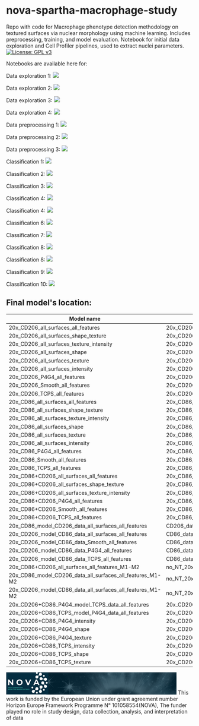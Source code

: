 # nova-spartha-macrophage-study
Repo with code for Macrophage phenotype detection methodology on textured surfaces via nuclear morphology using machine learning.
Includes preprocessing, training, and model evaluation. 
Notebook for initial data exploration and Cell Profiler pipelines, used to extract nuclei parameters.
[![License: GPL v3](https://img.shields.io/badge/License-GPLv3-blue.svg)](https://www.gnu.org/licenses/gpl-3.0)

Notebooks are available here for:

Data exploration 1: <a href="https://colab.research.google.com/github/preste-ai/Confluence2Outline/blob/main/Confluence2Outline_pub.ipynb"><img src="https://colab.research.google.com/assets/colab-badge.svg" height=22.5></a>

Data exploration 2: <a href="https://colab.research.google.com/github/preste-ai/Macrophage-phenotype-classification/blob/main/Notebooks/Dim_reduction_analysis/tSNE_UMAP_nucleus_CD86_TCPS.ipynb"><img src="https://colab.research.google.com/assets/colab-badge.svg" height=22.5></a>

Data exploration 3: <a href="https://colab.research.google.com/github/preste-ai/Macrophage-phenotype-classification/blob/main/Notebooks/Dim_reduction_analysis/tSNE_UMAP_nucleus_CD86_smooth.ipynb"><img src="https://colab.research.google.com/assets/colab-badge.svg" height=22.5></a>

Data exploration 4: <a href="https://colab.research.google.com/github/preste-ai/Macrophage-phenotype-classification/blob/main/Notebooks/Dim_reduction_analysis/tSNE_UMAP_surfaces_comparison.ipynb"><img src="https://colab.research.google.com/assets/colab-badge.svg" height=22.5></a>


Data preprocessing 1:  <a href="https://colab.research.google.com/github/preste-ai/Macrophage-phenotype-classification/blob/main/Notebooks/Data_preprocessing/Data_preprocessing_20x_CD206.ipynb"><img src="https://colab.research.google.com/assets/colab-badge.svg" height=22.5></a>


Data preprocessing 2:  <a href="https://colab.research.google.com/github/preste-ai/Macrophage-phenotype-classification/blob/main/Notebooks/Data_preprocessing/Data_preprocessing_20x_CD68.ipynb"><img src="https://colab.research.google.com/assets/colab-badge.svg" height=22.5></a>

Data preprocessing 3:  <a href="https://colab.research.google.com/github/preste-ai/Macrophage-phenotype-classification/blob/main/Notebooks/Data_preprocessing/Data_preprocessing_20x_CD86.ipynb"><img src="https://colab.research.google.com/assets/colab-badge.svg" height=22.5></a>


Classification 1:  <a href="https://colab.research.google.com/github/preste-ai/Macrophage-phenotype-classification/blob/main/Notebooks/Classification_models/20x_CD206+CD86_P4G4_model_TCPS_data_nucleus_deformation.ipynb"><img src="https://colab.research.google.com/assets/colab-badge.svg" height=22.5></a>

Classification 2:  <a href="https://colab.research.google.com/github/preste-ai/Macrophage-phenotype-classification/blob/main/Notebooks/Classification_models/20x_CD206+CD86_P4G4_nucleus_deformation.ipynb"><img src="https://colab.research.google.com/assets/colab-badge.svg" height=22.5></a>

Classification 3:  <a href="https://colab.research.google.com/github/preste-ai/Macrophage-phenotype-classification/blob/main/Notebooks/Classification_models/20x_CD206+CD86_TCPS_model_P4G4_data_nucleus_deformation.ipynb"><img src="https://colab.research.google.com/assets/colab-badge.svg" height=22.5></a>


Classification 4:  <a href="https://colab.research.google.com/github/preste-ai/Macrophage-phenotype-classification/blob/main/Notebooks/Classification_models/20x_CD206+CD86_TCPS_nucleus_deformation.ipynb"><img src="https://colab.research.google.com/assets/colab-badge.svg" height=22.5></a>

Classification 4:  <a href="https://colab.research.google.com/github/preste-ai/Macrophage-phenotype-classification/blob/main/Notebooks/Classification_models/20x_CD206_all_surfaces_nucleus_deformation.ipynb"><img src="https://colab.research.google.com/assets/colab-badge.svg" height=22.5></a>


Classification 6:  <a href="https://colab.research.google.com/github/preste-ai/Macrophage-phenotype-classification/blob/main/Notebooks/Classification_models/20x_CD206_nucleus_deformation.ipynb"><img src="https://colab.research.google.com/assets/colab-badge.svg" height=22.5></a>


Classification 7:  <a href="https://colab.research.google.com/github/preste-ai/Macrophage-phenotype-classification/blob/main/Notebooks/Classification_models/20x_CD86_CD206_all_surfaces_nucleus_deformation.ipynb"><img src="https://colab.research.google.com/assets/colab-badge.svg" height=22.5></a>


Classification 8:  <a href="https://colab.research.google.com/github/preste-ai/Macrophage-phenotype-classification/blob/main/Notebooks/Classification_models/20x_CD86_CD206_combined_nucleus_deformation.ipynb"><img src="https://colab.research.google.com/assets/colab-badge.svg" height=22.5></a>


Classification 8:  <a href="https://colab.research.google.com/github/preste-ai/Macrophage-phenotype-classification/blob/main/Notebooks/Classification_models/20x_CD86_all_surfaces_nucleus_deformation.ipynb"><img src="https://colab.research.google.com/assets/colab-badge.svg" height=22.5></a>


Classification 9:  <a href="https://colab.research.google.com/github/preste-ai/Macrophage-phenotype-classification/blob/main/Notebooks/Classification_models/20x_CD86_nucleus_deformation.ipynb"><img src="https://colab.research.google.com/assets/colab-badge.svg" height=22.5></a>


Classification 10:  <a href="https://colab.research.google.com/github/preste-ai/Macrophage-phenotype-classification/blob/main/Notebooks/Classification_models/CD206_data_on_CD86_model.ipynb"><img src="https://colab.research.google.com/assets/colab-badge.svg" height=22.5></a>


## Final model's location:
| Model name | Model's location |
| ---------- | ---------------- |
| 20x_CD206_all_surfaces_all_features | 20x_CD206_all_surfaces_nucleus_deformation (1st model) |
| 20x_CD206_all_surfaces_shape_texture | 20x_CD206_all_surfaces_nucleus_deformation (2nd model) |
| 20x_CD206_all_surfaces_texture_intensity | 20x_CD206_all_surfaces_nucleus_deformation (3rd model) |
| 20x_CD206_all_surfaces_shape | 20x_CD206_all_surfaces_nucleus_deformation (4th model) |
| 20x_CD206_all_surfaces_texture | 20x_CD206_all_surfaces_nucleus_deformation (5th model)|
| 20x_CD206_all_surfaces_intensity | 20x_CD206_all_surfaces_nucleus_deformation (6th model) |
| 20x_CD206_P4G4_all_features | 20x_CD206_nucleus_deformation (1st model) |
| 20x_CD206_Smooth_all_features | 20x_CD206_nucleus_deformation (2nd model) |
| 20x_CD206_TCPS_all_features	| 20x_CD206_nucleus_deformation (3rd model) |
| 20x_CD86_all_surfaces_all_features |	20x_CD86_all_surfaces_nucleus_deformation (1st model) |
| 20x_CD86_all_surfaces_shape_texture |	20x_CD86_all_surfaces_nucleus_deformation (2nd model) |
| 20x_CD86_all_surfaces_texture_intensity |	20x_CD86_all_surfaces_nucleus_deformation (3rd model) |
| 20x_CD86_all_surfaces_shape |	20x_CD86_all_surfaces_nucleus_deformation (4th model) |
| 20x_CD86_all_surfaces_texture |	20x_CD86_all_surfaces_nucleus_deformation (5th model) |
| 20x_CD86_all_surfaces_intensity |	20x_CD86_all_surfaces_nucleus_deformation (6th model) |
| 20x_CD86_P4G4_all_features |	20x_CD86_nucleus_deformation (1st model) |
| 20x_CD86_Smooth_all_features |	20x_CD86_nucleus_deformation (2nd model) |
| 20x_CD86_TCPS_all_features |	20x_CD86_nucleus_deformation (3rd model) |
| 20x_CD86+CD206_all_surfaces_all_features |	20x_CD86_CD206_all_surfaces_nucleus_deformation (1st model) |
| 20x_CD86+CD206_all_surfaces_shape_texture |	20x_CD86_CD206_all_surfaces_nucleus_deformation (2nd model) |
| 20x_CD86+CD206_all_surfaces_texture_intensity |	20x_CD86_CD206_all_surfaces_nucleus_deformation (3rd model) |
| 20x_CD86+CD206_P4G4_all_features |	20x_CD86_CD206_combined_nucleus_deformation (1st model) |
| 20x_CD86+CD206_Smooth_all_features |	20x_CD86_CD206_combined_nucleus_deformation (2nd model) |
| 20x_CD86+CD206_TCPS_all_features |	20x_CD86_CD206_combined_nucleus_deformation (3rd model) |
| 20x_CD86_model_CD206_data_all_surfaces_all_features |	CD206_data_on_CD86_model (1st model) |
| 20x_CD206_model_CD86_data_all_surfaces_all_features |	CD86_data_on_CD206_model (1st model) |
| 20x_CD206_model_CD86_data_Smooth_all_features |	CD86_data_on_CD206_model (3rd model) |
| 20x_CD206_model_CD86_data_P4G4_all_features |	CD86_data_on_CD206_model (2nd model) |
| 20x_CD206_model_CD86_data_TCPS_all_features |	CD86_data_on_CD206_model (4th model) |
| 20x_CD86+CD206_all_surfaces_all_features_M1-M2 |	no_NT_20x_CD86_CD206 (1st model) |
| 20x_CD86_model_CD206_data_all_surfaces_all_features_M1-M2 |	no_NT_20x_CD86_CD206 (2nd model) |
| 20x_CD206_model_CD86_data_all_surfaces_all_features_M1-M2 |	no_NT_20x_CD86_CD206 (3rd model) |
| 20x_CD206+CD86_P4G4_model_TCPS_data_all_features |	20x_CD206+CD86_P4G4_model_TCPS_data_nucleus_deformation |
| 20x_CD206+CD86_TCPS_model_P4G4_data_all_features |	20x_CD206+CD86_TCPS_model_P4G4_data_nucleus_deformation |
| 20x_CD206+CD86_P4G4_intensity |	20x_CD206+CD86_P4G4_nucleus_deformation (1st model) |
| 20x_CD206+CD86_P4G4_shape |	20x_CD206+CD86_P4G4_nucleus_deformation (2nd model) |
| 20x_CD206+CD86_P4G4_texture |	20x_CD206+CD86_P4G4_nucleus_deformation (3rd model) |
| 20x_CD206+CD86_TCPS_intensity |	20x_CD206+CD86_TCPS_nucleus_deformation (1st model) |
| 20x_CD206+CD86_TCPS_shape |	20x_CD206+CD86_TCPS_nucleus_deformation (2nd model) |
| 20x_CD206+CD86_TCPS_texture |	20x_CD206+CD86_TCPS_nucleus_deformation (3rd model) |

![Alt text](NOVA-Logo_OP_Dunkel.png)
This work is funded by the European Union under grant agreement number Horizon Europe Framework Programme N° 101058554(NOVA),  The funder played no role in study design, data collection, analysis, and interpretation of data
